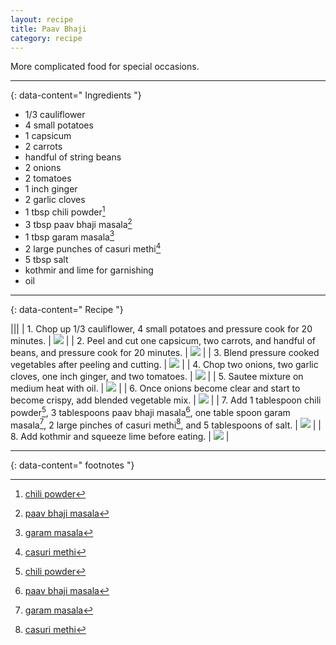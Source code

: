 ```yaml
---
layout: recipe
title: Paav Bhaji
category: recipe
---
```


More complicated food for special occasions. 

---
{: data-content=" Ingredients "}

- 1/3 cauliflower
- 4 small potatoes
- 1 capsicum
- 2 carrots
- handful of string beans
- 2 onions
- 2 tomatoes
- 1 inch ginger
- 2 garlic cloves
- 1 tbsp chili powder[^1]
- 3 tbsp paav bhaji masala[^2]
- 1 tbsp garam masala[^3]
- 2 large punches of casuri methi[^4]
- 5 tbsp salt
- kothmir and lime for garnishing
- oil

---
{: data-content=" Recipe "}

|<img src="https://raw.githubusercontent.com/abadari3/abadari3.github.io/master/_images/dalmakhani0.jpeg" style="width: 0%;height: 0;">|<img src="https://raw.githubusercontent.com/abadari3/abadari3.github.io/master/_images/dalmakhani0.jpeg" style="width: 0%;height: 0;">|
| 1. Chop up 1/3 cauliflower, 4 small potatoes and pressure cook for 20 minutes.  | <img src="https://raw.githubusercontent.com/abadari3/abadari3.github.io/master/_images/paavbhaji1.jpeg"> |
| 2. Peel and cut one capsicum, two carrots, and handful of beans, and pressure cook for 20 minutes.  | <img src="https://raw.githubusercontent.com/abadari3/abadari3.github.io/master/_images/paavbhaji2.jpeg"> |
| 3. Blend pressure cooked vegetables after peeling and cutting. | <img src="https://raw.githubusercontent.com/abadari3/abadari3.github.io/master/_images/paavbhaji3.jpeg"> |
| 4. Chop two onions, two garlic cloves, one inch ginger, and two tomatoes.  | <img src="https://raw.githubusercontent.com/abadari3/abadari3.github.io/master/_images/paavbhaji4.jpeg"> |
| 5. Sautee mixture on medium heat with oil. | <img src="https://raw.githubusercontent.com/abadari3/abadari3.github.io/master/_images/paavbhaji5.jpeg"> |
| 6. Once onions become clear and start to become crispy, add blended vegetable mix.  | <img src="https://raw.githubusercontent.com/abadari3/abadari3.github.io/master/_images/paavbhaji6.jpeg"> |
| 7. Add 1 tablespoon chili powder[^1], 3 tablespoons paav bhaji masala[^2], one table spoon garam masala[^3], 2 large pinches of casuri methi[^4], and 5 tablespoons of salt.  | <img src="https://raw.githubusercontent.com/abadari3/abadari3.github.io/master/_images/paavbhaji7.jpeg"> |
| 8. Add kothmir and squeeze lime before eating.  | <img src="https://raw.githubusercontent.com/abadari3/abadari3.github.io/master/_images/paavbhaji8.jpeg"> |

---
{: data-content=" footnotes "}

[^1]: [chili powder](/ingredients#redchilipowder)
[^2]: [paav bhaji masala](/ingredients#paavbhajimasala)
[^3]: [garam masala](/ingredients#garammasala)
[^4]: [casuri methi](/ingredients#casuri)
